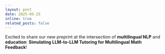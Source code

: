 ```yaml
---
layout: post
date: 2025-05-25
inline: true
related_posts: false
---
```


Excited to share our new preprint at the intersection of **multilingual NLP** and **education**: **Simulating LLM-to-LLM Tutoring for Multilingual Math Feedback**!
